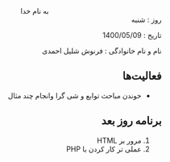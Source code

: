<div dir="rtl" align="center">
به نام خدا
</div>
<div dir="rtl" align="right">
روز : شنبه

تاریخ : 1400/05/09

نام و نام خانوادگی : فرنوش شلیل احمدی

## فعالیت‌ها
* خوندن مباحث توابع و شی گرا
     وانجام چند مثال 

## برنامه روز بعد
1. مرور بر HTML
2. عملی تر کار کردن با PHP
</div>